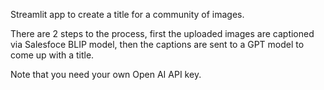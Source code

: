 Streamlit app to create a title for a community of images.

There are 2 steps to the process, first the uploaded images are captioned via Salesfoce BLIP model, then the captions are sent to a GPT model to come up with a title.

Note that you need your own Open AI API key.
